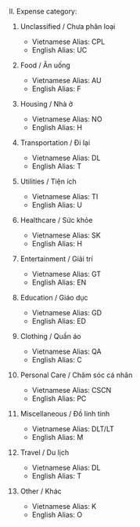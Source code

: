 II. Expense category:

1. Unclassified / Chưa phân loại
    - Vietnamese Alias: CPL
    - English Alias: UC

2. Food / Ăn uống
    - Vietnamese Alias: AU
    - English Alias: F

3. Housing / Nhà ở
    - Vietnamese Alias: NO
    - English Alias: H

4. Transportation / Đi lại
    - Vietnamese Alias: DL
    - English Alias: T

5. Utilities / Tiện ích
    - Vietnamese Alias: TI
    - English Alias: U

6. Healthcare / Sức khỏe
    - Vietnamese Alias: SK
    - English Alias: H

7. Entertainment / Giải trí
    - Vietnamese Alias: GT
    - English Alias: EN

8. Education / Giáo dục
    - Vietnamese Alias: GD
    - English Alias: ED

9. Clothing / Quần áo
    - Vietnamese Alias: QA
    - English Alias: C

10. Personal Care / Chăm sóc cá nhân
    - Vietnamese Alias: CSCN
    - English Alias: PC

11. Miscellaneous / Đồ linh tinh
    - Vietnamese Alias: DLT/LT
    - English Alias: M

12. Travel / Du lịch
    - Vietnamese Alias: DL
    - English Alias: T

13. Other / Khác
    - Vietnamese Alias: K
    - English Alias: O